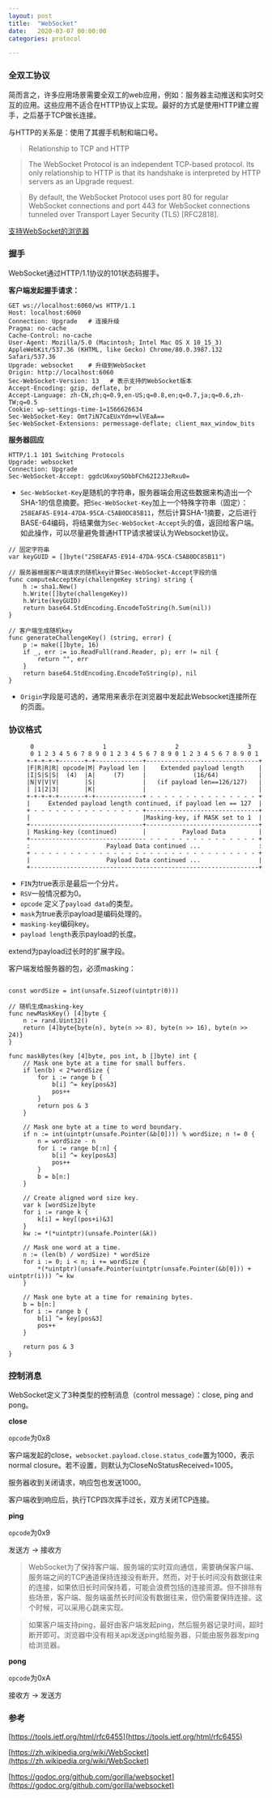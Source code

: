 ```yaml
---
layout: post
title:  "WebSocket"
date:   2020-03-07 00:00:00
categories: protocol

---
```


### 全双工协议

简而言之，许多应用场景需要全双工的web应用，例如：服务器主动推送和实时交互的应用。这些应用不适合在HTTP协议上实现。最好的方式是使用HTTP建立握手，之后基于TCP做长连接。

与HTTP的关系是：使用了其握手机制和端口号。

> Relationship to TCP and HTTP

>    The WebSocket Protocol is an independent TCP-based protocol.  Its
>    only relationship to HTTP is that its handshake is interpreted by
   HTTP servers as an Upgrade request.

>    By default, the WebSocket Protocol uses port 80 for regular WebSocket
   connections and port 443 for WebSocket connections tunneled over
   Transport Layer Security (TLS) [RFC2818].
   
   [支持WebSocket的浏览器](https://en.wikipedia.org/wiki/Comparison_of_WebSocket_implementations)
   

### 握手

WebSocket通过HTTP/1.1协议的101状态码握手。

**客户端发起握手请求：**

``` http
GET ws://localhost:6060/ws HTTP/1.1
Host: localhost:6060
Connection: Upgrade   # 连接升级
Pragma: no-cache
Cache-Control: no-cache
User-Agent: Mozilla/5.0 (Macintosh; Intel Mac OS X 10_15_3) AppleWebKit/537.36 (KHTML, like Gecko) Chrome/80.0.3987.132 Safari/537.36
Upgrade: websocket    # 升级到WebSocket
Origin: http://localhost:6060
Sec-WebSocket-Version: 13   # 表示支持的WebSocket版本
Accept-Encoding: gzip, deflate, br
Accept-Language: zh-CN,zh;q=0.9,en-US;q=0.8,en;q=0.7,ja;q=0.6,zh-TW;q=0.5
Cookie: wp-settings-time-1=1566626634
Sec-WebSocket-Key: Omt7iN7CaEUxYdm+wlVEaA==
Sec-WebSocket-Extensions: permessage-deflate; client_max_window_bits
```

**服务器回应**

``` http
HTTP/1.1 101 Switching Protocols
Upgrade: websocket
Connection: Upgrade
Sec-WebSocket-Accept: ggdcU6xoySObbFCh62I2J3eRxu0=
```

* `Sec-WebSocket-Key`是随机的字符串，服务器端会用这些数据来构造出一个SHA-1的信息摘要。把`Sec-WebSocket-Key`加上一个特殊字符串（固定）：`258EAFA5-E914-47DA-95CA-C5AB0DC85B11`，然后计算SHA-1摘要，之后进行BASE-64编码，将结果做为`Sec-WebSocket-Accept`头的值，返回给客户端。如此操作，可以尽量避免普通HTTP请求被误认为Websocket协议。

``` golang
// 固定字符串
var keyGUID = []byte("258EAFA5-E914-47DA-95CA-C5AB0DC85B11")

// 服务器根据客户端请求的随机key计算Sec-WebSocket-Accept字段的值
func computeAcceptKey(challengeKey string) string {
	h := sha1.New()
	h.Write([]byte(challengeKey))
	h.Write(keyGUID)
	return base64.StdEncoding.EncodeToString(h.Sum(nil))
}

// 客户端生成随机key
func generateChallengeKey() (string, error) {
	p := make([]byte, 16)
	if _, err := io.ReadFull(rand.Reader, p); err != nil {
		return "", err
	}
	return base64.StdEncoding.EncodeToString(p), nil
}

```

* `Origin`字段是可选的，通常用来表示在浏览器中发起此Websocket连接所在的页面。


### 协议格式

```
      0                   1                   2                   3
      0 1 2 3 4 5 6 7 8 9 0 1 2 3 4 5 6 7 8 9 0 1 2 3 4 5 6 7 8 9 0 1
     +-+-+-+-+-------+-+-------------+-------------------------------+
     |F|R|R|R| opcode|M| Payload len |    Extended payload length    |
     |I|S|S|S|  (4)  |A|     (7)     |             (16/64)           |
     |N|V|V|V|       |S|             |   (if payload len==126/127)   |
     | |1|2|3|       |K|             |                               |
     +-+-+-+-+-------+-+-------------+ - - - - - - - - - - - - - - - +
     |     Extended payload length continued, if payload len == 127  |
     + - - - - - - - - - - - - - - - +-------------------------------+
     |                               |Masking-key, if MASK set to 1  |
     +-------------------------------+-------------------------------+
     | Masking-key (continued)       |          Payload Data         |
     +-------------------------------- - - - - - - - - - - - - - - - +
     :                     Payload Data continued ...                :
     + - - - - - - - - - - - - - - - - - - - - - - - - - - - - - - - +
     |                     Payload Data continued ...                |
     +---------------------------------------------------------------+
```

* `FIN`为true表示是最后一个分片。
* `RSV`一般情况都为0。
* `opcode` 定义了`payload data`的类型。
* `mask`为true表示payload是编码处理的。
* `masking-key`编码key。
* `payload length`表示payload的长度。

extend为payload过长时的扩展字段。

客户端发给服务器的包，必须masking：

``` golang

const wordSize = int(unsafe.Sizeof(uintptr(0)))

// 随机生成masking-key
func newMaskKey() [4]byte {
	n := rand.Uint32()
	return [4]byte{byte(n), byte(n >> 8), byte(n >> 16), byte(n >> 24)}
}

func maskBytes(key [4]byte, pos int, b []byte) int {
	// Mask one byte at a time for small buffers.
	if len(b) < 2*wordSize {
		for i := range b {
			b[i] ^= key[pos&3]
			pos++
		}
		return pos & 3
	}

	// Mask one byte at a time to word boundary.
	if n := int(uintptr(unsafe.Pointer(&b[0]))) % wordSize; n != 0 {
		n = wordSize - n
		for i := range b[:n] {
			b[i] ^= key[pos&3]
			pos++
		}
		b = b[n:]
	}

	// Create aligned word size key.
	var k [wordSize]byte
	for i := range k {
		k[i] = key[(pos+i)&3]
	}
	kw := *(*uintptr)(unsafe.Pointer(&k))

	// Mask one word at a time.
	n := (len(b) / wordSize) * wordSize
	for i := 0; i < n; i += wordSize {
		*(*uintptr)(unsafe.Pointer(uintptr(unsafe.Pointer(&b[0])) + uintptr(i))) ^= kw
	}

	// Mask one byte at a time for remaining bytes.
	b = b[n:]
	for i := range b {
		b[i] ^= key[pos&3]
		pos++
	}

	return pos & 3
}
```

### 控制消息

WebSocket定义了3种类型的控制消息（control message）：close, ping and pong。

**close**

`opcode`为0x8

客户端发起的close，`websocket.payload.close.status_code`置为1000，表示normal closure。若不设置，则默认为CloseNoStatusReceived=1005。

服务器收到关闭请求，响应包也发送1000。

客户端收到响应后，执行TCP四次挥手过长，双方关闭TCP连接。

**ping**

`opcode`为0x9

发送方 -> 接收方

>  WebSocket为了保持客户端、服务端的实时双向通信，需要确保客户端、服务端之间的TCP通道保持连接没有断开。然而，对于长时间没有数据往来的连接，如果依旧长时间保持着，可能会浪费包括的连接资源。但不排除有些场景，客户端、服务端虽然长时间没有数据往来，但仍需要保持连接。这个时候，可以采用心跳来实现。

> 如果客户端支持ping，最好由客户端发起ping，然后服务器记录时间，超时断开即可。浏览器中没有相关api发送ping给服务器，只能由服务器发ping给浏览器。


**pong**

`opcode`为0xA

接收方 -> 发送方

### 参考

[https://tools.ietf.org/html/rfc6455](https://tools.ietf.org/html/rfc6455)

[https://zh.wikipedia.org/wiki/WebSocket](https://zh.wikipedia.org/wiki/WebSocket)

[https://godoc.org/github.com/gorilla/websocket](https://godoc.org/github.com/gorilla/websocket)

